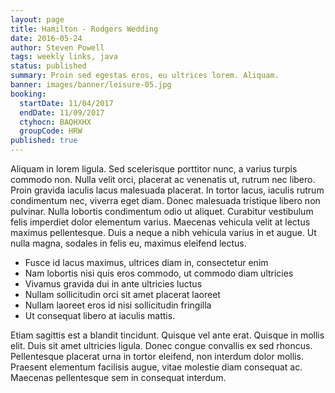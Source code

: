 ```yaml
---
layout: page
title: Hamilton - Rodgers Wedding
date: 2016-05-24
author: Steven Powell
tags: weekly links, java
status: published
summary: Proin sed egestas eros, eu ultrices lorem. Aliquam.
banner: images/banner/leisure-05.jpg
booking:
  startDate: 11/04/2017
  endDate: 11/09/2017
  ctyhocn: BAQHXHX
  groupCode: HRW
published: true
---
```

Aliquam in lorem ligula. Sed scelerisque porttitor nunc, a varius turpis commodo non. Nulla velit orci, placerat ac venenatis ut, rutrum nec libero. Proin gravida iaculis lacus malesuada placerat. In tortor lacus, iaculis rutrum condimentum nec, viverra eget diam. Donec malesuada tristique libero non pulvinar. Nulla lobortis condimentum odio ut aliquet. Curabitur vestibulum felis imperdiet dolor elementum varius. Maecenas vehicula velit at lectus maximus pellentesque. Duis a neque a nibh vehicula varius in et augue. Ut nulla magna, sodales in felis eu, maximus eleifend lectus.

* Fusce id lacus maximus, ultrices diam in, consectetur enim
* Nam lobortis nisi quis eros commodo, ut commodo diam ultricies
* Vivamus gravida dui in ante ultricies luctus
* Nullam sollicitudin orci sit amet placerat laoreet
* Nullam laoreet eros id nisi sollicitudin fringilla
* Ut consequat libero at iaculis mattis.

Etiam sagittis est a blandit tincidunt. Quisque vel ante erat. Quisque in mollis elit. Duis sit amet ultricies ligula. Donec congue convallis ex sed rhoncus. Pellentesque placerat urna in tortor eleifend, non interdum dolor mollis. Praesent elementum facilisis augue, vitae molestie diam consequat ac. Maecenas pellentesque sem in consequat interdum.
